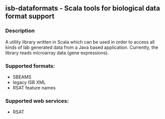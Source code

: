 ## isb-dataformats - Scala tools for biological data format support

### Description

A utility library written in Scala which can be used in order to access
all kinds of lab generated data from a Java based application.
Currently, the library reads microarray data (gene expressions).

### Supported formats:

* SBEAMS
* legacy ISB XML
* RSAT feature names

### Supported web services:

* RSAT

